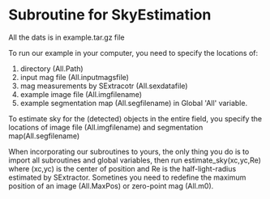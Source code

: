 # Subroutine for SkyEstimation 

All the dats is in example.tar.gz file

To run our example in your computer, you need to specify the locations of:
  1. directory (All.Path)
  2. input mag file (All.inputmagsfile)
  3. mag measurements by SExtracotr (All.sexdatafile)
  4. example image file (All.imgfilename)
  5. example segmentation map (All.segfilename)
in Global 'All' variable.

To estimate sky for the (detected) objects in the entire field, 
you specify the locations of image file (All.imgfilename) and segmentation map(All.segfilename)


When incorporating our subroutines to yours, the only thing you do is to import all subroutines and global variables, then
run estimate_sky(xc,yc,Re) where (xc,yc) is the center of position and Re is the half-light-radius estimated by SExtractor.
Sometines you need to redefine the maximum position of an image (All.MaxPos) or zero-point mag (All.m0).
